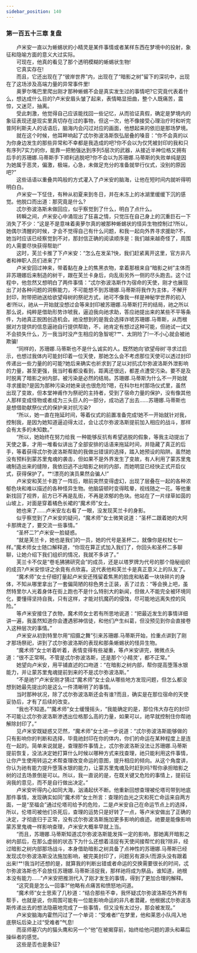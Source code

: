```yaml
---
sidebar_position: 140
---
```

### 第一百五十三章 复盘  


　　卢米安一直以为蜥蜴状的小精灵是某件事情或者某样东西在梦境中的投射，象征和隐喻方面的意义大过实际。  
　　可现在，他真的看见了那个透明模糊的蜥蜴状生物!  
　　它真实存在!  
　　而且，它还出现在了“彼岸世界”内，出现在了“暗影之树”留下的深坑中，出现在了这场涉及高端力量的异常事件里!  
　　奥萝尔嘴巴里爬出刚才那种蜥蜴不会是真实发生过的事情吧?它究竟代表着什么，想达成什么目的?卢米安眉头皱了起来，表情略显扭曲，整个人既痛苦，震惊，又迷茫，抽离。  
　　受此刺激，他觉得自己应该能找回一些记忆，从而验证真假，确定是梦境内的象征表现还是现实里真切存在过的事物，但这一次，他不像接受心理治疗时和听完普阿利斯夫人的话语后，脑海内会闪过对应的画面，他想起来的依旧是那场梦境。  
　　就在这个时候，他耳畔响起了忒尔弥波洛斯恢弘层叠的嗓音：“你不会真的以为你身边发生的那些异常和不幸都是我造成的吧?你不会以为仅凭被封印的我和只有序列7实力的你，能靠一把勉强达到序列5层次的武器，从接近半神位格又拥有后手的苏珊娜.马蒂斯手下顺利逃脱吧?你不会以为苏珊娜.马蒂斯的失败单纯是因为她属于恶灵，偏激，极端，心急，未做足充分的准备就举行仪式，没别的原因吧?”  
　　这些话语以重叠共鸣般的方式灌入了卢米安的脑海，让他在短时间内就听得明明白白。  
　　卢米安一下怔住，有种从初夏来到冬日，并在未冻上的冰湖里缓缓下沉的感觉。他脱口而出道：那究竟是什么?  
　　忒尔弥波洛斯未做回应，似乎察觉到了什么，明白了点什么。  
　　转瞬之间，卢米安心中涌现出了狂喜之情，只觉压在自己身上的沉重巨石一下消失了不少：“这是不是意味着奥萝尔真的被那种蜥蜴状的怪异生物控制过?所以，她偶尔清醒的时候，才会不觉得自己有什么问题，和我一起向外界寻求援助?不，她当时应该已经察觉到不对，那封信正确的阅读顺序是：我们越来越奇怪了，周围的人需要尽快获得帮助!”  
　　这时，芙兰卡推了下卢米安：“怎么在发呆?快，我们赶紧离开这里，官方非凡者和神职人员们进来了!”  
　　卢米安回过神来，带着黏在身上的焦黑衣物，拿着那根来自“暗影之树”主体而非苏珊娜后来制造的树干，跟在芙兰卡身后，向乱街另外一侧的尽头跑去。这个过程中，他忽然又想明白了两件事情：“忒尔弥波洛斯作为宿命的天使，刚才也展现出了对各种问题的洞察能力，不可能想不到苏珊娜.马蒂斯将我作为主体，不解开封印，附带把祂送给欲望母树的祭祀方式，祂可不像我一样是神秘学世界的初入者!所以，祂从一开始就没想过会等来封印被苏珊娜.马蒂斯打开的结局，祂之所以那么说，纯粹是借助形势诈唬我，逼迫我向祂求助，答应祂提出来的某些不平等条件，为祂真正脱困创造机会。祂没想到的是我会选择诈唬苏珊娜.马蒂斯，从而根据对方提供的信息逼祂自行提供帮助，不，祂肯定有想过这种可能，但祂试一试又不会损失什么，万一我当时没产生相应的急智呢?艹、太阴险了!一不小心就会被祂欺骗!  
　　“同样的，苏珊娜.马蒂斯也不是什么诚实的人。既然她向‘欲望母树’寻求过启示，也想过我体内可能封印着一位天使，那她怎么会不考虑那位天使可以透过封印传递出一些力量的的可能?她后来确实也祈求到了足以对抗忒尔弥波洛斯外泄影响的力量，甚至更强，我当时看都没看到，距离还很远，都差点遭受污染。要不是及时脱离了暗影之树内部，被污染是必然的结局。苏珊娜.马蒂斯为什么不一开始就寻求援助?是因为那种污染对她来说也很危险?嗯，在科尔杜村那场仪式里，虽然出现了变故，但本堂神甫作为祭祀的主持者，受到了宿命力量的保护，没有像其他人那样变成怪物或者成为三头巨人的一部分，成功逃了出去……苏珊娜.马蒂斯也是想借助献祭仪式的保护来对抗污染?  
　　“所以，她一直在拖延时间，等着仪式的前置准备完成!她不一开始就针对我，控制我，是因为她知道逼迫得太过，会让忒尔弥波洛斯提前加入相应的战斗，那样会有太多的未知数。”  
　　“所以，她始终在努力给我 一种能够反抗有希望逃脱的假象，等我主动提出了天使之事，才用一堆看似讲出了全部安排的话语来拖延时间，并隐藏了真正的后手，等着获得忒尔弥波洛斯帮助的我做出错误的选择，踏入她预设的陷阱。虽然她没有预料到蒙苏里鬼魂的袭击，但如果不是外界发生了变故，有人利用了蒙苏里鬼魂制造出来的缝隙，我依旧逃不出暗影之树的内部，而她明显已经快正式开启仪式，获得保护了。艹!漂亮的演员果然会骗人!”  
　　卢米安和芙兰卡跑了一阵后，眼前突然变得虚幻，出现了层叠在一起的各种浓郁色块和难以描述的各种怪异生物。他脑袋顿时变得眩晕，视线随之一花。等他重新找回了视界，前方已不再是乱街，不再是浓郁的色块。他站在了一片绿草如茵的山坡上，对面是穿着橘色长裙的“魔术师”女士。  
　　她也来了……卢米安左右看了一眼，没发现芙兰卡的身影。  
　　似乎察觉到了卢米安的疑问，“魔术师”女士微笑说道：“圣杯二跟着她的大阿卡那牌走了，要交流一些事情。”  
　　“圣杯二?”卢米安一脸疑惑。  
　　“就是芙兰卡，她也是我们的一员，她的代号是圣杯二，就像你是权杖七一样。”魔术师女士随口解释道，“你现在算正式加入我们了，你回头和圣杯二多聊聊，让她介绍下我们组织的情况，我就不多讲了。”  
　　芙兰卡不仅是“卷毛狒狒研究会”的成员，还是以塔罗牌为代号的那个隐秘组织的成员?卢米安惊讶之余竟有点欣喜。这代表他和芙兰卡是真正意义上的队友了。  
　　“魔术师”女士仔细打量起卢米安还残留着焦黑的脸庞和粘着一块块碎片的身体，不知从哪里拿出了一套偏简陋的棕色男士正装，丢了过去：“等会换上吧，虽然特里尔人光着身体在街上跑也不是什么特别大的新闻，但做人不能完全被环境同化，要懂得坚持自我，只有这样，才能对抗魔药的侵蚀，尽可能地远离失控的风险。”  
　　等卢米安接住了衣物，魔术师女士若有所思地说道：“把最近发生的事情详细讲一遍，我虽然知道你会遭遇邪神信徒，和他们产生纠葛，但没预见到你会直接卷入这种层次的事情。”  
　　卢米安从初到特里尔用“招摄之舞”引来苏珊娜.马蒂斯开始，捡重点讲到了刚才那场祭祀，讲到了忒尔弥波洛斯的表现和那条蜥蜴状的怪异生物。  
　　“魔术师”女士听着听着，表情变得有些凝重，等卢米安讲完，微微点头道：“很不正常啊。不管是忒尔弥波洛斯，还是那个‘小精灵’，都不正常。”  
　　她望向卢米安，用平铺直述的口吻道：“在暗影之树内部，帮你提高堕落水银能力，并让蒙苏里鬼魂提前到来的不是忒尔弥波洛斯。”  
　　“不是祂?”卢米安刚才猜过“魔术师”女士会从哪些地方发现问题，但怎么都没想到她最先提出的是这么一件清晰明了的事情。  
　　当时那种状况，除了忒尔弥波洛斯还会有谁?而且，确实是在那位宿命的天使妥协后，才有了后续的改变。  
　　“我也不知道。”“魔术师”女士缓慢摇头，“我能确定的是，那位伟大存在的封印不可能让忒尔弥波洛斯渗透出位格那么高的力量，如果可以，祂早就控制住你帮祂解除封印了。”  
　　见卢米安既疑惑又茫然，“魔术师”女士进一步说道：“忒尔弥波洛斯能够做的只有影响你的判断和选择，毕竟祂封印在你的体内，你们的命运在某种程度上是连在一起的。简单来说就是，查理那件事情上，忒尔弥波洛斯没法让苏珊娜.马蒂斯提前恢复，没法决定她打算什么时候以哪种方式来找查理，祂只能利用这件事情，让你产生使用转运之术帮查理改变命运的意图，提升相应的倾向。从这个角度讲，你认为祂有能力提升堕落水银的能力，让蒙苏里鬼魂及时赶到吗?帮你承担暗影之树的过去场景倒是可以。所以，我一直说的是，在既关键又危险的事情上，提前征询我的意见，而不是自行做出决定。”  
　　卢米安听得内心如同大海，汹涌起伏不断。他重新回想查理被伦塔司带到地底那件事情，发现确实如同“魔术师”女士所言：查理的血光之灾和死亡命运来自两方面，一是“至福会”通过伦塔司给予的危险，二是卢米安自己在命运节点上的选择，所以，伦塔司被他们杀死后，查理的运势只是好转了一点，等卢米安做出了正确的决定，才彻底归于正常，没有忒尔弥波洛斯施加更多影响的痕迹。祂要是能像影响蒙苏里鬼魂一样影响查理，卢米安大概率早就上当。  
　　“而且，苏珊娜.马蒂斯知道忒尔弥波洛斯能发挥一定的影响，那她离开暗影之树内部后，在那么虚弱的状态下为什么还想着活捉有天使间接帮忙的我?除非，经过暗影之树内部那场战斗，本身借助暗影之树具备了点神性的苏珊娜.马蒂斯已经发现忒尔弥波洛斯没法施加影响，被完美封印了，问题另有源头!而源头没有跟着出来!艹!我当时还想的是，就算我的判断出错或者命运的交换需要很长的时间，忒尔弥波洛斯也不会放任苏珊娜.马蒂斯活捉我，那样祂将成为祭品，谁知道，祂根本没有能力……”卢米安把推测代入了刚才发生的事情，得到了更加合理的解释。  
　　“这究竟是怎么一回事?”他略有点痛苦和愤怒地问道。  
　　“魔术师”女士思索了几秒道：“结合那些不幸，我怀疑忒尔弥波洛斯在外界有帮手，也就是说，你周围可能有一位能影响命运的非凡者潜藏，他根据忒尔弥波洛斯传递出去的想法隐蔽地完成了一些事情，但又没有太过分，那会被发现。”  
　　卢米安脑海内霍然闪过了一个单词：“受难者!”在梦里，他和莱恩小队闯入地底祭坛后染上过“受难者”气息!  
　　而巫师墓穴内的猫头鹰和另一个“他”在被揭穿前，始终给他问题的源头和幕后操纵者的感觉。  
　　这些是否也是象征?  
